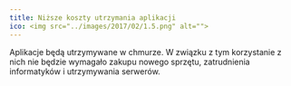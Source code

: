 ```yaml
---
title: Niższe koszty utrzymania aplikacji
ico: <img src="../images/2017/02/1.5.png" alt="">
---
```

Aplikacje będą utrzymywane w chmurze. W związku z tym korzystanie z nich nie będzie wymagało zakupu nowego sprzętu, zatrudnienia informatyków i utrzymywania serwerów.
